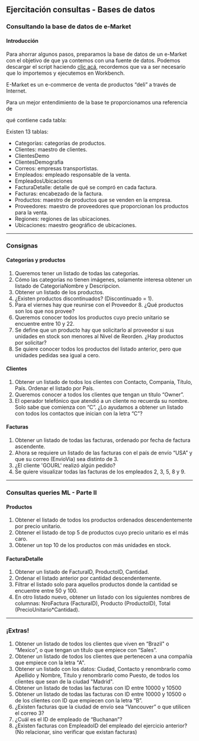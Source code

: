 ## **Ejercitación consultas - Bases de datos**

### Consultando la base de datos de e-Market

#### Introducción

Para ahorrar algunos pasos, preparamos la base de datos de un e-Market con el objetivo de que ya contemos con una fuente de datos. Podemos descargar el script haciendo [clic acá](https://drive.google.com/file/d/1pAB31evH6Lfx_rDju29Db6lp69bGKDqo/view?usp=drive_link), recordemos que va a ser necesario que lo importemos y ejecutemos en Workbench.

E-Market es un e-commerce de venta de productos “deli” a través de Internet.

Para un mejor entendimiento de la base te proporcionamos una referencia de

qué contiene cada tabla:

Existen 13 tablas:

* Categorías: categorías de productos.
* Clientes: maestro de clientes.
* ClientesDemo
* ClientesDemografia
* Correos: empresas transportistas.
* Empleados: empleado responsable de la venta.
* EmpleadosUbicaciones
* FacturaDetalle: detalle de qué se compró en cada factura.
* Facturas: encabezado de la factura.
* Productos: maestro de productos que se venden en la empresa.
* Proveedores: maestro de proveedores que proporcionan los productos para la venta.
* Regiones: regiones de las ubicaciones.
* Ubicaciones: maestro geográfico de ubicaciones.
---
### Consignas

#### **Categorías y productos**

1. Queremos tener un listado de todas las categorías.
2. Cómo las categorías no tienen imágenes, solamente interesa obtener un listado de CategoriaNombre y Descripcion.
3. Obtener un listado de los productos.
4. ¿Existen productos discontinuados? (Discontinuado = 1).
5. Para el viernes hay que reunirse con el Proveedor 8. ¿Qué productos son los que nos provee?
6. Queremos conocer todos los productos cuyo precio unitario se encuentre entre 10 y 22.
7. Se define que un producto hay que solicitarlo al proveedor si sus unidades en stock son menores al Nivel de Reorden. ¿Hay productos por solicitar?
8. Se quiere conocer todos los productos del listado anterior, pero que unidades pedidas sea igual a cero.

#### **Clientes**

1. Obtener un listado de todos los clientes con Contacto, Compania, Título, País. Ordenar el listado por País.
2. Queremos conocer a todos los clientes que tengan un título “Owner”.
3. El operador telefónico que atendió a un cliente no recuerda su nombre. Solo sabe que comienza con “C”. ¿Lo ayudamos a obtener un listado con todos los contactos que inician con la letra “C”?

#### **Facturas**

1. Obtener un listado de todas las facturas, ordenado por fecha de factura ascendente.
2. Ahora se requiere un listado de las facturas con el país de envío “USA” y que su correo (EnvioVia) sea distinto de 3.
3. ¿El cliente 'GOURL' realizó algún pedido?
4. Se quiere visualizar todas las facturas de los empleados 2, 3, 5, 8 y 9.

---
### Consultas queries ML - Parte II

#### **Productos**

1. Obtener el listado de todos los productos ordenados descendentemente por precio unitario.
2. Obtener el listado de top 5 de productos cuyo precio unitario es el más caro.
3. Obtener un top 10 de los productos con más unidades en stock.

#### **FacturaDetalle**

1. Obtener un listado de FacturaID, ProductoID, Cantidad.
2. Ordenar el listado anterior por cantidad descendentemente.
3. Filtrar el listado solo para aquellos productos donde la cantidad se encuentre entre 50 y 100.
4. En otro listado nuevo, obtener un listado con los siguientes nombres de columnas: NroFactura (FacturaID), Producto (ProductoID), Total (PrecioUnitario*Cantidad).

---
### **¡Extras!**

1. Obtener un listado de todos los clientes que viven en “Brazil" o “Mexico”, o que tengan un título que empiece con “Sales”.
2. Obtener un listado de todos los clientes que pertenecen a una compañía que empiece con la letra "A".
3. Obtener un listado con los datos: Ciudad, Contacto y renombrarlo como Apellido y Nombre, Titulo y renombrarlo como Puesto, de todos los clientes que sean de la ciudad "Madrid".
4. Obtener un listado de todas las facturas con ID entre 10000 y 10500
5. Obtener un listado de todas las facturas con ID entre 10000 y 10500 o de los clientes con ID que empiecen con la letra “B”.
6. ¿Existen facturas que la ciudad de envío sea “Vancouver” o que utilicen el correo 3?
7. ¿Cuál es el ID de empleado de “Buchanan”?
8. ¿Existen facturas con EmpleadoID del empleado del ejercicio anterior? (No relacionar, sino verificar que existan facturas)


